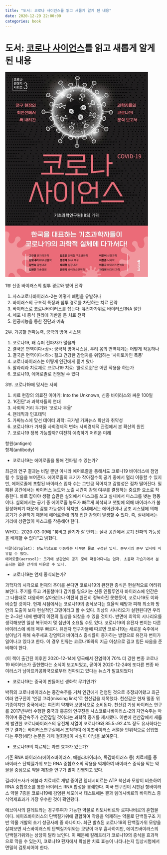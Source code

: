 ```yaml
---
title: "도서: 코로나 사이언스를 읽고 새롭게 알게 된 내용"
date: 2020-12-29 22:00:00
categories: book
---
```


# 도서: [코로나 사이언스](http://www.yes24.com/Product/Goods/93715829)를 읽고 새롭게 알게 된 내용

![북커버이미지](./images/book_cover_corona_science.jpg)

1부 신종 바이러스의 침투 경로와 방어 전략  
1. 사스코로나바이러스-2는 어떻게 폐렴을 유발하나
2. 바이러스의 구조적 특징과 침투 경로를 차단하는 치료 전략
3. 바이러스로 코로나바이러스를 잡는다: 유전자가위로 바이러스RNA 절단
4. 세포 내 증식 원리에 기반을 둔 치료 전략
5. 인공지능을 통한 진단과 예측
 
2부. 가공할 전파능력, 궁극의 방어 시스템  
1. 코로나19, 왜 슈퍼 전파자가 많을까  
2. 결국은 면역이다<상>: 궁극적 방어시스템, 우리 몸의 면역체계는 어떻게 작동하나  
3. 결국은 면역이다<하>: 젊고 건강한 감염자를 위협하는 '사이토카인 폭풍'  
4. 코로나바이러스는 어떻게 인간에게 옮겨 왔나  
5. 말라리라 치료제로 코로나19 치료: '클로로퀸'은 어떤 작용을 하는가  
6. 코로나19, 에어로졸로 전염될 수 있다

3부. 코로나19에 맞서는 사회  
1. 치료 현장의 의료진 이야기: Into the Unknown, 신종 바이러스와 싸운 100일
2. 'K진단'과 과학자들의 연대
3. 사회적 거리 두기와 '코로나 우울'
4. 팬데믹과 인포데믹
5. 가짜뉴스에 맞선 데이터 과학: 국가별 가짜뉴스 확산과 취약성
6. 코로나19가 가져올 사회경제적 변화: 사회경제적 관점에서 본 확산의 원인
7. 코로나19 정복 가능할까? 여전히 예측하기 어려운 미래




항원(antigen)  
항체(antibody)  




* 코로나19는 에어로졸을 통해 전파될 수 있는가?

최근의 연구 결과는 비말 뿐만 아니라 에어로졸을 통해서도 코로나19 바이러스에 점염될 수 있음을 보여준다. 에어로졸의 크기가 작아질수록 공기 중에서 멀리 이동할 수 있지만, 에어로졸에 포함된 바이러스 입자 수는 그만큼 적어지고 감염성은 점차 떨어진다. 밀폐된 공간에서는 바이러스 농도와 노출 시간이 감염 여부를 결정하는 중요한 요소로 작용한다. 바로 잡아야 생활 습관은 실외에서 마스크를 쓰고 실내에서 마스크를 벗는 행동이다. 실외에서는 공기 중 에어로졸 농도가 빠르게 희석되고 햇빛에 의해 바이러스가 불활성화되기 때문에 감염 가능성이 적지만, 실내에서는 에어컨이나 공조 시스템에 의해 공기가 순환하기 때문에 에어로졸에 의해 집단 감염이 발생할 수 있다. 즉, 실내에서는 거리에 상관없이 마스크를 착용해야 한다.

WHO는 2020-03-09에 "붐비고 환기가 잘 안되는 실내 공간에서 공기 전파의 가능성을 배제할 수 없다"고 밝혔다.

```
비말(droplet): 탄도학상으로 이동하는 대부분 물로 구성된 입자. 분무기의 분무 입자에 비유할 수 있다.  
에어로졸(aerosol): 크기에 상관없이 공기 중에 떠돌아다니는 입자. 초음파 가습기에서 분출되는 엷은 안개에 비유할 수 있다.  
```

* 코로나19는 언제 종식되는가?

과학자의 시각으로 현재의 추이를 본다면 코로나19의 완전한 종식은 현실적으로 어려워 보인다. 주기를 두고 겨울철마다 감기를 일으키는 신종 인플루엔자 바이러스에 인간은 그 나름대로 대응하며 살아왔으나 여전히 완전히 정복하진 못했듯이, 코로나19도 이와 비슷할 것이다. 현재 시점에서는 코로나19의 종식보다는 효율적 예방과 피해 최소화 방안의 도출이 보다 현실적인 고민이라고 할 수 있다. 최상의 시나리오가 실현된다면 우리는 2~3년 내에 펜데믹 이전의 일상을 되찾을 수 있을 것이다. 반면에 최악의 시나리오를 생각해보면 일상 복귀까지 몇 십년이 소요될 수도 있다. 코로나19의 유전자 변이는 다른 바이러스에 비래 매우 빠르다. 유전자 연구자들에 따르면 코로나19는 새로운 숙주에서 살아남기 위해 숙주세포 감염력과 바이러스 증식률이 증가하는 방향으로 유전자 변이가 일어나고 있다고 한다. 이 경우 인류는 코로나19와의 지금 이상으로 길고 힘든 싸움을 준비해야 한다. 

(이 책이 출간된 이후인 2020-12-14에 영국에서 전염력이 70% 더 강한 변종 코로나19 바이러스가 출현했다는 소식이 보고되었고, 곧이어 2020-12-24에 또다른 변종 바이러스가 남아프카공화국으로부터 전파되고 있다는 뉴스가 발표되었다)

* 코로나19는 중국이 만들어낸 생화학 무기인가?

박쥐의 코로나바이러스는 중간숙주를 거쳐 인간에게 전염된 것으로 추정되어왔고 최근 여러 연구진이 '연결 고리(missing link)'로 천산갑을 지목했다. 천산갑은 현재 멸종 위기종이지만 중국에서는 여전히 약재와 보양식으로 소비된다. 천산갑 기생 바이러스 연구를 2017년부터 수행한 중국과 홍콩의 연구진은 사스코로나바이러스-2의 자연숙주는 박쥐이며 중간숙주가 천간갑일 것이라는 과학적 증거를 제시했다. 이번에 천산갑에서 새롭게 발견한 코로나바이러스의 유전체 서열이 코로나19와 85.5~92.4% 정도 유사하다는 연구 결과는 바이러스연구실에서 조작하여 에이즈바이러스 서열을 인위적으로 삽입했다는 주장(해당 논문은 게제 철회됨)이 사실이 아님을 보여준다.

* 코로나19의 치료제는 과연 효과가 있는가?  

기존 RNA 바이러스(에이즈바이러스, 에볼라바이러스, 독감바이러스 등) 치료제들 중 바이러스 단백질가위 또는 RNA 중합효소의 작용을 억제하여 바이러스 증식을 막는 약물을 중심으로 약물 제창줄 연구가 많이 진행되고 있다.  

길리어드사가 에볼라 치료제로 개발 중이던 렘데시비르는 ATP 핵산과 모양이 비슷하여 RNA 중합효소를 통한 바이러스 RNA 합성을 봉쇄한다. 미국 연구진이 시판된 항바이러스 약물 7종을 코로나19에 감염된 세포에서 테스트해본 결과 렘데시비르의 바이러스 증식억제효과가 가장 우수한 것이 확인됐다.

에브이사의 칼레트라는 경구투여가 가능한 약물로 리토나비르와 로피나비르의 혼합물이다. 에이즈바이러스의 단백질가위에 결합하여 작용을 억제하는 약물로 단백질구조 기반 약물 개발의 초기 성공사례 중 하나이다. 최근 발쵸된 코로나19의 단백질가위 모양을 살펴보면 사스바이러스의 단백질가위와는 모양이 매우 흡사하지만, 에이즈바이러스의 단백질가위와는 상당히 달라 보인다. 이 때문에 칼레트라가 코로나19의 증식을 효과적으로 막을 수 있는지, 코로나19 환자에서 확실한 치료 효능이 나타나는지 임상시험에서 면밀히 검토되어야 한다.
